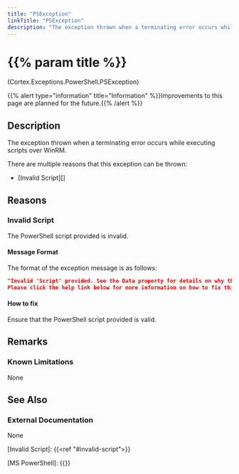 ```yaml
---
title: "PSException"
linkTitle: "PSException"
description: "The exception thrown when a terminating error occurs while executing scripts over WinRM."
---
```


# {{% param title %}}

<p class="namespace">(Cortex.Exceptions.PowerShell.PSException)</p>
{{% alert type="information" title="Information" %}}Improvements to this page are planned for the future.{{% /alert %}}

## Description

The exception thrown when a terminating error occurs while executing scripts over WinRM.

There are multiple reasons that this exception can be thrown:

* [Invalid Script][]

## Reasons

### Invalid Script

The PowerShell script provided is invalid.

#### Message Format

The format of the exception message is as follows:

```json
"Invalid 'Script' provided. See the Data property for details on why the script failed to execute.
Please click the help link below for more information on how to fix this."
```

#### How to fix

Ensure that the PowerShell script provided is valid.

## Remarks

### Known Limitations

None

## See Also

### External Documentation

None

[Invalid Script]: {{<ref "#invalid-script">}}

[MS PowerShell]: {{<url path="MSDocs.PowerShell.WhatIsPowerShell">}}
